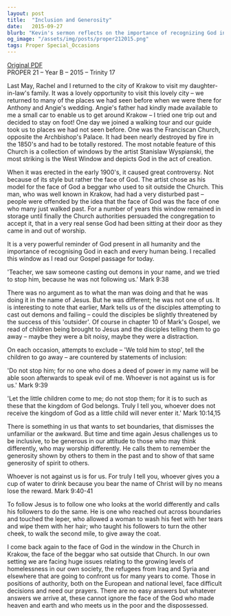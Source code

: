 ```yaml
---
layout: post
title:  "Inclusion and Generosity"
date:   2015-09-27
blurb: "Kevin's sermon reflects on the importance of recognizing God in every human being, drawing from a powerful example of a church window in Krakow depicting God with the face of a local beggar. He emphasizes Jesus' teachings on inclusion, as seen in the Gospel of Mark, where Jesus counters attempts to exclude with statements of inclusion. The sermon challenges us to be inclusive and generous, to look beyond boundaries and hierarchies, and to see the face of God in the poor and dispossessed."
og_image: "/assets/img/posts/proper212015.png"
tags: Proper Special_Occasions
---
```

[Original PDF](/assets/pdf/proper212015.pdf)    
PROPER 21 – Year B – 2015 – Trinity 17

Last May, Rachel and I returned to the city of Krakow to visit my daughter-in-law's family. It was a lovely opportunity to visit this lovely city – we returned to many of the places we had seen before when we were there for Anthony and Angie's wedding. Angie's father had kindly made available to me a small car to enable us to get around Krakow – I tried one trip out and decided to stay on foot! One day we joined a walking tour and our guide took us to places we had not seen before. One was the Franciscan Church, opposite the Archbishop's Palace. It had been nearly destroyed by fire in the 1850's and had to be totally restored. The most notable feature of this Church is a collection of windows by the artist Stanislaw Wyspianski, the most striking is the West Window and depicts God in the act of creation.

When it was erected in the early 1900's, it caused great controversy. Not because of its style but rather the face of God. The artist chose as his model for the face of God a beggar who used to sit outside the Church. This man, who was well known in Krakow, had had a very disturbed past – people were offended by the idea that the face of God was the face of one who many just walked past. For a number of years this window remained in storage until finally the Church authorities persuaded the congregation to accept it, that in a very real sense God had been sitting at their door as they came in and out of worship.

It is a very powerful reminder of God present in all humanity and the importance of recognising God in each and every human being. I recalled this window as I read our Gospel passage for today.

'Teacher, we saw someone casting out demons in your name, and we tried to stop him, because he was not following us.' Mark 9:38

There was no argument as to what the man was doing and that he was doing it in the name of Jesus. But he was different; he was not one of us. It is interesting to note that earlier, Mark tells us of the disciples attempting to cast out demons and failing – could the disciples be slightly threatened by the success of this 'outsider'. Of course in chapter 10 of Mark's Gospel, we read of children being brought to Jesus and the disciples telling them to go away – maybe they were a bit noisy, maybe they were a distraction.

On each occasion, attempts to exclude – 'We told him to stop', tell the children to go away – are countered by statements of inclusion:

'Do not stop him; for no one who does a deed of power in my name will be able soon afterwards to speak evil of me. Whoever is not against us is for us.' Mark 9:39

'Let the little children come to me; do not stop them; for it is to such as these that the kingdom of God belongs. Truly I tell you, whoever does not receive the kingdom of God as a little child will never enter it.' Mark 10:14,15

There is something in us that wants to set boundaries, that dismisses the unfamiliar or the awkward. But time and time again Jesus challenges us to be inclusive, to be generous in our attitude to those who may think differently, who may worship differently. He calls them to remember the generosity shown by others to them in the past and to show of that same generosity of spirit to others.

Whoever is not against us is for us. For truly I tell you, whoever gives you a cup of water to drink because you bear the name of Christ will by no means lose the reward. Mark 9:40-41

To follow Jesus is to follow one who looks at the world differently and calls his followers to do the same. He is one who reached out across boundaries and touched the leper, who allowed a woman to wash his feet with her tears and wipe them with her hair; who taught his followers to turn the other cheek, to walk the second mile, to give away the coat.

I come back again to the face of God in the window in the Church in Krakow, the face of the beggar who sat outside that Church. In our own setting we are facing huge issues relating to the growing levels of homelessness in our own society, the refugees from Iraq and Syria and elsewhere that are going to confront us for many years to come. Those in positions of authority, both on the European and national level, face difficult decisions and need our prayers. There are no easy answers but whatever answers we arrive at, these cannot ignore the face of the God who made heaven and earth and who meets us in the poor and the dispossessed.
